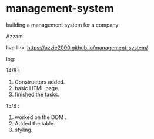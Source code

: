 # management-system

building a management system for a company

Azzam

live link: https://azzie2000.github.io/management-system/

log:

14/8 :

1. Constructors added.
2. basic HTML page.
3. finished the tasks.

15/8 :

1. worked on the DOM .
2. Added the table.
3. styling.
